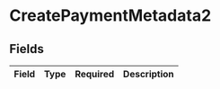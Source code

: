 # CreatePaymentMetadata2


## Fields

| Field       | Type        | Required    | Description |
| ----------- | ----------- | ----------- | ----------- |